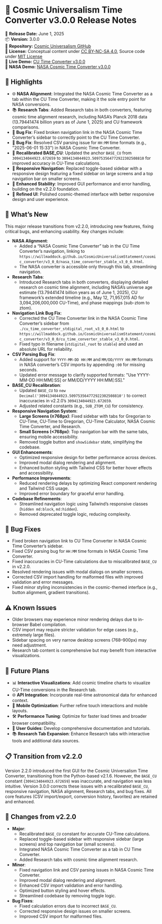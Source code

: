 # 🌌 Cosmic Universalism Time Converter v3.0.0 Release Notes

📅 **Release Date:** June 1, 2025  
📦 **Version:** 3.0.0  
🔗 **Repository:** [Cosmic Universalism GitHub](https://github.com/willmaddock/CosmicUniversalismStatement)  
📜 **License:** Conceptual content under [CC BY-NC-SA 4.0](https://creativecommons.org/licenses/by-nc-sa/4.0/), Source code under [MIT License](https://github.com/willmaddock/CosmicUniversalismStatement/blob/main/LICENSE)  
🔗 **Live Demo:** [CU Time Converter v3.0.0](https://willmaddock.github.io/CosmicUniversalismStatement/cosmic_converter/v3_0_0/cu_time_converter_stable_v3_0_0.html)  
🔗 **NASA Demo:** [NASA Cosmic Time Converter v3.0.0](https://willmaddock.github.io/CosmicUniversalismStatement/cosmic_converter/v3_0_0/nasa_time_converter_stable_v3_0_0.html)

## 🚀 Highlights
- 🌐 **NASA Alignment**: Integrated the NASA Cosmic Time Converter as a tab within the CU Time Converter, making it the sole entry point for NASA conversions.
- 📚 **Research Tabs**: Added Research tabs in both converters, featuring cosmic time alignment research, including NASA’s Planck 2018 data (13.79441474 billion years as of June 1, 2025) and CU framework comparisons.
- 🐛 **Bug Fix**: Fixed broken navigation link in the NASA Cosmic Time Converter’s sidebar to correctly point to the CU Time Converter.
- 🐛 **Bug Fix**: Resolved CSV parsing issue for `HH:MM` time formats (e.g., "2025-06-01 15:33") in NASA Cosmic Time Converter.
- 🔧 **Recalibrated BASE_CU**: Updated the anchor `BASE_CU` from `3094134044923.672659` to `3094134044923.509753564772922302508810` for improved accuracy in CU-Time calculations.
- 📱 **Responsive Navigation**: Replaced toggle-based sidebar with a responsive design featuring a fixed sidebar on large screens and a top navigation bar on smaller screens.
- 🌌 **Enhanced Stability**: Improved GUI performance and error handling, building on the v2.2.0 foundation.
- 🎨 **Refined UI**: Polished cosmic-themed interface with better responsive design and user experience.

## 📝 What’s New
This major release transitions from v2.2.0, introducing new features, fixing critical bugs, and enhancing usability. Key changes include:

- **NASA Alignment**:
  - Added a “NASA Cosmic Time Converter” tab in the CU Time Converter’s navigation, linking to `https://willmaddock.github.io/CosmicUniversalismStatement/cosmic_converter/v3_0_0/nasa_time_converter_stable_v3_0_0.html`.
  - The NASA converter is accessible only through this tab, streamlining navigation.
- **Research Tabs**:
  - Introduced Research tabs in both converters, displaying detailed research on cosmic time alignment, including NASA’s universe age estimate (13.79441474 billion years as of June 1, 2025), CU framework’s extended timeline (e.g., May 12, 71,957,015 AD for 3,094,206,000,000 CU-Time), and phase mappings (sub-ztom to ztom).
- **Navigation Link Bug Fix**:
  - Corrected the CU Time Converter link in the NASA Cosmic Time Converter’s sidebar from `./cu_time_converter_stdigital_root_v3_0_0.html` to `https://willmaddock.github.io/CosmicUniversalismStatement/cosmic_converter/v3_0_0/cu_time_converter_stable_v3_0_0.html`.
  - Fixed typo in filename (`stdigital_root` to `stable`) and used an absolute URL for reliability.
- **CSV Parsing Bug Fix**:
  - Added support for `YYYY-MM-DD HH:MM` and `MM/DD/YYYY HH:MM` formats in NASA converter’s CSV imports by appending `:00` for missing seconds.
  - Updated error message to clarify supported formats: "Use YYYY-MM-DD HH:MM[:SS] or MM/DD/YYYY HH:MM[:SS]."
- **BASE_CU Recalibration**:
  - Updated `BASE_CU` to `new Decimal('3094134044923.509753564772922302508810')` to correct inaccuracies in v2.2.0’s `3094134044923.672659`.
  - Adjusted related constants (e.g., `SUB_ZTOM_CU`) for consistency.
- **Responsive Navigation System**:
  - **Large Screens (≥768px)**: Fixed sidebar with tabs for Gregorian to CU-Time, CU-Time to Gregorian, CU-Time Calculator, NASA Cosmic Time Converter, and Research.
  - **Small Screens (<768px)**: Top navigation bar with the same tabs, ensuring mobile accessibility.
  - Removed toggle button and `showSidebar` state, simplifying the codebase.
- **GUI Enhancements**:
  - Optimized responsive design for better performance across devices.
  - Improved modal dialog rendering and alignment.
  - Enhanced button styling with Tailwind CSS for better hover effects and accessibility.
- **Performance Improvements**:
  - Reduced rendering delays by optimizing React component rendering and Tailwind CSS usage.
  - Improved error boundary for graceful error handling.
- **Codebase Refinements**:
  - Streamlined navigation logic using Tailwind’s responsive classes (`hidden md:block`, `md:hidden`).
  - Removed deprecated toggle logic, reducing complexity.

## 🐛 Bug Fixes
- Fixed broken navigation link to CU Time Converter in NASA Cosmic Time Converter’s sidebar.
- Fixed CSV parsing bug for `HH:MM` time formats in NASA Cosmic Time Converter.
- Fixed inaccuracies in CU-Time calculations due to miscalibrated `BASE_CU` in v2.2.0.
- Resolved rendering issues with modal dialogs on smaller screens.
- Corrected CSV import handling for malformed files with improved validation and error messages.
- Fixed minor styling inconsistencies in the cosmic-themed interface (e.g., button alignment, gradient transitions).

## ⚠️ Known Issues
- Older browsers may experience minor rendering delays due to in-browser Babel compilation.
- CSV import may require stricter validation for edge cases (e.g., extremely large files).
- Sidebar spacing on very narrow desktop screens (768–900px) may need adjustment.
- Research tab content is comprehensive but may benefit from interactive visualizations.

## 🔮 Future Plans
- 📊 **Interactive Visualizations**: Add cosmic timeline charts to visualize CU-Time conversions in the Research tab.
- 🌐 **API Integration**: Incorporate real-time astronomical data for enhanced context.
- 📱 **Mobile Optimization**: Further refine touch interactions and mobile layouts.
- 🛠️ **Performance Tuning**: Optimize for faster load times and broader browser compatibility.
- 📖 **User Guides**: Develop comprehensive documentation and tutorials.
- 📚 **Research Tab Expansion**: Enhance Research tabs with interactive tools and additional data sources.

## 📋 Transition from v2.2.0
Version 2.2.0 introduced the first GUI for the Cosmic Universalism Time Converter, transitioning from the Python-based v2.1.6. However, the `BASE_CU` constant (`3094134044923.672659`) was inaccurate, and navigation was less intuitive. Version 3.0.0 corrects these issues with a recalibrated `BASE_CU`, responsive navigation, NASA alignment, Research tabs, and bug fixes. All core features (CSV import/export, conversion history, favorites) are retained and enhanced.

## 📜 Changes from v2.2.0
- **Major**:
  - Recalibrated `BASE_CU` constant for accurate CU-Time calculations.
  - Replaced toggle-based sidebar with responsive sidebar (large screens) and top navigation bar (small screens).
  - Integrated NASA Cosmic Time Converter as a tab in CU Time Converter.
  - Added Research tabs with cosmic time alignment research.
- **Minor**:
  - Fixed navigation link and CSV parsing issues in NASA Cosmic Time Converter.
  - Improved modal dialog rendering and alignment.
  - Enhanced CSV import validation and error handling.
  - Optimized button styling and hover effects.
  - Streamlined codebase by removing toggle logic.
- **Bug Fixes**:
  - Fixed calculation errors due to incorrect `BASE_CU`.
  - Corrected responsive design issues on smaller screens.
  - Improved CSV import for malformed files.